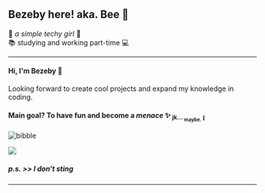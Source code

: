 ## Bezeby here! aka. Bee 🐝	

🌺 _a simple techy girl_ 🌺\
📚 studying and working part-time 💻

___

#### Hi, I'm Bezeby 💜 
Looking forward to create cool projects and expand my knowledge in coding.

#### Main goal? To have fun and become a _menace_ ✨ <sub> jk... <sub> maybe. <sup> 👀 </sup> </sub> </sub>


![bibble](https://i0.wp.com/c.tenor.com/dnqHVp5NG0sAAAAM/gualichetas-gualicheta.gif)

<img src="https://i0.wp.com/c.tenor.com/dnqHVp5NG0sAAAAM/gualichetas-gualicheta.gif" align="center" />

##### p.s. >> _I don't sting_
___

